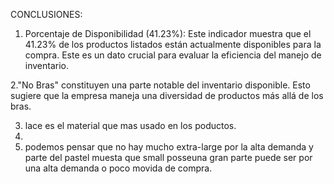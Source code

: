 CONCLUSIONES:

1. Porcentaje de Disponibilidad (41.23%): Este indicador muestra que el 41.23% de los productos listados están actualmente disponibles para la compra.
Este es un dato crucial para evaluar la eficiencia del manejo de inventario.

2."No Bras" constituyen una parte notable del inventario disponible. Esto sugiere que la empresa maneja una diversidad de productos más allá de los bras.

3. lace es el material que mas usado en los poductos.
4. 
5. podemos pensar que no hay mucho extra-large por la alta demanda y parte del pastel muesta que small posseuna gran parte puede ser por una alta demanda o poco movida de compra.
